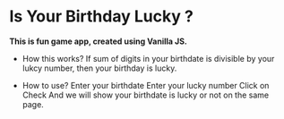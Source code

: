 # Is Your Birthday Lucky ?
**This is fun game app, created using Vanilla JS.**

* How this works?
If sum of digits in your birthdate is divisible by your lukcy number, then your birthday is lucky.

* How to use?
Enter your birthdate
Enter your lucky number
Click on Check
And we will show your birthdate is lucky or not on the same page.